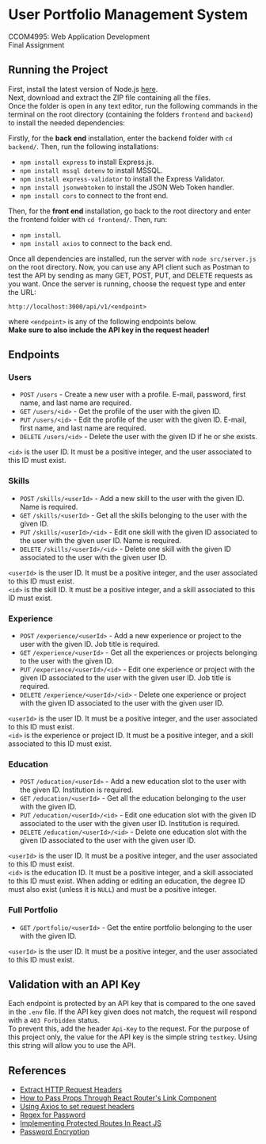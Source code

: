 # User Portfolio Management System

CCOM4995: Web Application Development \
Final Assignment

## Running the Project

First, install the latest version of Node.js [here](https://nodejs.org/en). \
Next, download and extract the ZIP file containing all the files. \
Once the folder is open in any text editor, run the following commands in the terminal on the root directory (containing the folders `frontend` and `backend`) to install the needed dependencies:

Firstly, for the **back end** installation, enter the backend folder with `cd backend/`. Then, run the following installations:
- `npm install express` to install Express.js.
- `npm install mssql dotenv` to install MSSQL.
- `npm install express-validator` to install the Express Validator.
- `npm install jsonwebtoken` to install the JSON Web Token handler.
- `npm install cors` to connect to the front end.

Then, for the **front end** installation, go back to the root directory and enter the frontend folder with `cd frontend/`. Then, run:
- `npm install`.
- `npm install axios` to connect to the back end.

Once all dependencies are installed, run the server with `node src/server.js` on the root directory.
Now, you can use any API client such as Postman to test the API by sending as many GET, POST, PUT, and DELETE requests as you want. Once the server is running, choose the request type and enter the URL:
```
http://localhost:3000/api/v1/<endpoint>
```
where `<endpoint>` is any of the following endpoints below. \
**Make sure to also include the API key in the request header!**

## Endpoints

### Users

- `POST` `/users` - Create a new user with a profile. E-mail, password, first name, and last name are required.
- `GET` `/users/<id>` - Get the profile of the user with the given ID.
- `PUT` `/users/<id>` - Edit the profile of the user with the given ID. E-mail, first name, and last name are required.
- `DELETE` `/users/<id>` - Delete the user with the given ID if he or she exists.

`<id>` is the user ID. It must be a positive integer, and the user associated to this ID must exist.

### Skills

- `POST` `/skills/<userId>` - Add a new skill to the user with the given ID. Name is required.
- `GET` `/skills/<userId>` - Get all the skills belonging to the user with the given ID.
- `PUT` `/skills/<userId>/<id>` - Edit one skill with the given ID associated to the user with the given user ID. Name is required.
- `DELETE` `/skills/<userId>/<id>` - Delete one skill with the given ID associated to the user with the given user ID.

`<userId>` is the user ID. It must be a positive integer, and the user associated to this ID must exist. \
`<id>` is the skill ID. It must be a positive integer, and a skill associated to this ID must exist.

### Experience

- `POST` `/experience/<userId>` - Add a new experience or project to the user with the given ID. Job title is required.
- `GET` `/experience/<userId>` - Get all the experiences or projects belonging to the user with the given ID.
- `PUT` `/experience/<userId>/<id>` - Edit one experience or project with the given ID associated to the user with the given user ID. Job title is required.
- `DELETE` `/experience/<userId>/<id>` - Delete one experience or project with the given ID associated to the user with the given user ID.

`<userId>` is the user ID. It must be a positive integer, and the user associated to this ID must exist. \
`<id>` is the experience or project ID. It must be a positive integer, and a skill associated to this ID must exist.

### Education

- `POST` `/education/<userId>` - Add a new education slot to the user with the given ID. Institution is required.
- `GET` `/education/<userId>` - Get all the education belonging to the user with the given ID.
- `PUT` `/education/<userId>/<id>` - Edit one education slot with the given ID associated to the user with the given user ID. Institution is required.
- `DELETE` `/education/<userId>/<id>` - Delete one education slot with the given ID associated to the user with the given user ID.

`<userId>` is the user ID. It must be a positive integer, and the user associated to this ID must exist. \
`<id>` is the education ID. It must be a positive integer, and a skill associated to this ID must exist.
When adding or editing an education, the degree ID must also exist (unless it is `NULL`) and must be a positive integer.

### Full Portfolio

- `GET` `/portfolio/<userId>` - Get the entire portfolio belonging to the user with the given ID.

`<userId>` is the user ID. It must be a positive integer, and the user associated to this ID must exist.

## Validation with an API Key
Each endpoint is protected by an API key that is compared to the one saved in the `.env` file. If the API key given does not match, the request will respond with a `403 Forbidden` status. \
To prevent this, add the header `Api-Key` to the request. For the purpose of this project only, the value for the API key is the simple string `testkey`. Using this string will allow you to use the API.

## References

- [Extract HTTP Request Headers](https://stackoverflow.com/questions/13147693/how-to-extract-request-http-headers-from-a-request-using-nodejs-connect)
- [How to Pass Props Through React Router's Link Component](https://ui.dev/react-router-pass-props-to-link)
- [Using Axios to set request headers](https://blog.logrocket.com/using-axios-set-request-headers/)
- [Regex for Password](https://stackoverflow.com/questions/19605150/regex-for-password-must-contain-at-least-eight-characters-at-least-one-number-a)
- [Implementing Protected Routes In React JS](https://medium.com/@yogeshmulecraft/implementing-protected-routes-in-react-js-b39583be0740)
- [Password Encryption](https://www.npmjs.com/package/bcrypt)